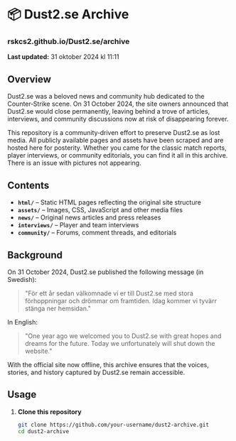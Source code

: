 # 📦 Dust2.se Archive

### rskcs2.github.io/Dust2.se/archive

**Last updated:** 31 oktober 2024 kl 11:11

## Overview

Dust2.se was a beloved news and community hub dedicated to the Counter‑Strike scene. On 31 October 2024, the site owners announced that Dust2.se would close permanently, leaving behind a trove of articles, interviews, and community discussions now at risk of disappearing forever.

This repository is a community‑driven effort to preserve Dust2.se as lost media. All publicly available pages and assets have been scraped and are hosted here for posterity. Whether you came for the classic match reports, player interviews, or community editorials, you can find it all in this archive. There is an issue with pictures not appearing.

## Contents

- **`html/`** – Static HTML pages reflecting the original site structure
- **`assets/`** – Images, CSS, JavaScript and other media files
- **`news/`** – Original news articles and press releases
- **`interviews/`** – Player and team interviews
- **`community/`** – Forums, comment threads, and editorials

## Background

On 31 October 2024, Dust2.se published the following message (in Swedish):

> "För ett år sedan välkomnade vi er till Dust2.se med stora förhoppningar och drömmar om framtiden. Idag kommer vi tyvärr stänga ner hemsidan."

In English:

> "One year ago we welcomed you to Dust2.se with great hopes and dreams for the future. Today we unfortunately will shut down the website."

With the official site now offline, this archive ensures that the voices, stories, and history captured by Dust2.se remain accessible.

## Usage

1. **Clone this repository**  
   ```bash
   git clone https://github.com/your‑username/dust2‑archive.git
   cd dust2‑archive
